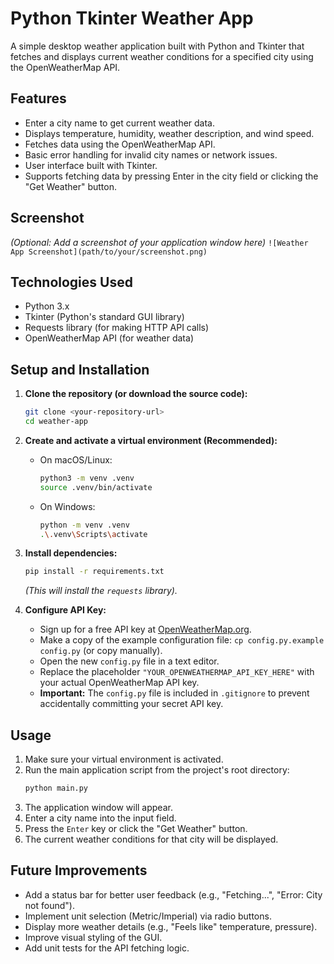 # Python Tkinter Weather App

A simple desktop weather application built with Python and Tkinter that fetches and displays current weather conditions for a specified city using the OpenWeatherMap API.

## Features

* Enter a city name to get current weather data.
* Displays temperature, humidity, weather description, and wind speed.
* Fetches data using the OpenWeatherMap API.
* Basic error handling for invalid city names or network issues.
* User interface built with Tkinter.
* Supports fetching data by pressing Enter in the city field or clicking the "Get Weather" button.

## Screenshot

*(Optional: Add a screenshot of your application window here)*
`![Weather App Screenshot](path/to/your/screenshot.png)`

## Technologies Used

* Python 3.x
* Tkinter (Python's standard GUI library)
* Requests library (for making HTTP API calls)
* OpenWeatherMap API (for weather data)

## Setup and Installation

1.  **Clone the repository (or download the source code):**
    ```bash
    git clone <your-repository-url>
    cd weather-app
    ```

2.  **Create and activate a virtual environment (Recommended):**
    * On macOS/Linux:
        ```bash
        python3 -m venv .venv
        source .venv/bin/activate
        ```
    * On Windows:
        ```bash
        python -m venv .venv
        .\.venv\Scripts\activate
        ```

3.  **Install dependencies:**
    ```bash
    pip install -r requirements.txt
    ```
    *(This will install the `requests` library).*

4.  **Configure API Key:**
    * Sign up for a free API key at [OpenWeatherMap.org](https://openweathermap.org/appid).
    * Make a copy of the example configuration file: `cp config.py.example config.py` (or copy manually).
    * Open the new `config.py` file in a text editor.
    * Replace the placeholder `"YOUR_OPENWEATHERMAP_API_KEY_HERE"` with your actual OpenWeatherMap API key.
    * **Important:** The `config.py` file is included in `.gitignore` to prevent accidentally committing your secret API key.

## Usage

1.  Make sure your virtual environment is activated.
2.  Run the main application script from the project's root directory:
    ```bash
    python main.py
    ```
3.  The application window will appear.
4.  Enter a city name into the input field.
5.  Press the `Enter` key or click the "Get Weather" button.
6.  The current weather conditions for that city will be displayed.

## Future Improvements

* Add a status bar for better user feedback (e.g., "Fetching...", "Error: City not found").
* Implement unit selection (Metric/Imperial) via radio buttons.
* Display more weather details (e.g., "Feels like" temperature, pressure).
* Improve visual styling of the GUI.
* Add unit tests for the API fetching logic.

